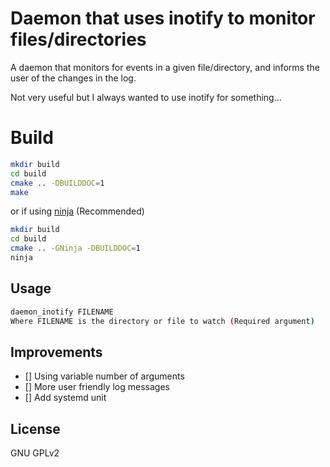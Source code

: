 # Daemon that uses inotify to monitor files/directories

A daemon that monitors for events in a given file/directory, and informs the
user of the changes in the log.

Not very useful but I always wanted to use inotify for something...


# Build

```bash
mkdir build
cd build
cmake .. -DBUILDDOC=1
make
```

or if using [ninja](https://ninja-build.org/) (Recommended)

```bash
mkdir build
cd build
cmake .. -GNinja -DBUILDDOC=1
ninja
```

## Usage

```bash
daemon_inotify FILENAME
Where FILENAME is the directory or file to watch (Required argument)
```

## Improvements

- [] Using variable number of arguments
- [] More user friendly log messages
- [] Add systemd unit

## License
GNU GPLv2
